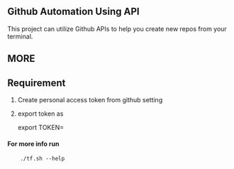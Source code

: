 ## Github Automation Using API

This project can utilize Github APIs to help you create new repos from your terminal.

## MORE

## Requirement

1. Create personal access token from github setting
2. export token as

    export TOKEN=<value>

#### For more info run 

        ./tf.sh --help

